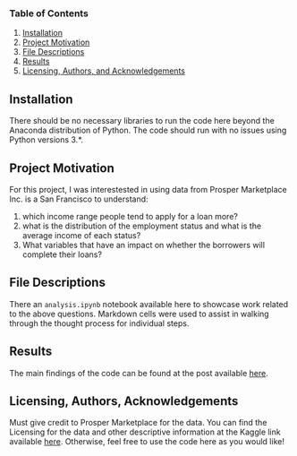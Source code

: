 ### Table of Contents

1. [Installation](#installation)
2. [Project Motivation](#motivation)
3. [File Descriptions](#files)
4. [Results](#results)
5. [Licensing, Authors, and Acknowledgements](#licensing)

## Installation <a name="installation"></a>

There should be no necessary libraries to run the code here beyond the Anaconda distribution of Python. The code should run with no issues using Python versions 3.\*.

## Project Motivation<a name="motivation"></a>

For this project, I was interestested in using data from Prosper Marketplace Inc. is a San Francisco to understand:

1. which income range people tend to apply for a loan more?
2. what is the distribution of the employment status and what is the average income of each status?
3. What variables that have an impact on whether the borrowers will complete their loans?

## File Descriptions <a name="files"></a>

There an `analysis.ipynb` notebook available here to showcase work related to the above questions. Markdown cells were used to assist in walking through the thought process for individual steps.

## Results<a name="results"></a>

The main findings of the code can be found at the post available [here](https://medium.com/@hashem.sf/how-ready-are-you-for-your-next-loan-88464bc5c0d6).

## Licensing, Authors, Acknowledgements<a name="licensing"></a>

Must give credit to Prosper Marketplace for the data. You can find the Licensing for the data and other descriptive information at the Kaggle link available [here](https://www.kaggle.com/code/shikhar07/loan-data-from-prosper). Otherwise, feel free to use the code here as you would like!
